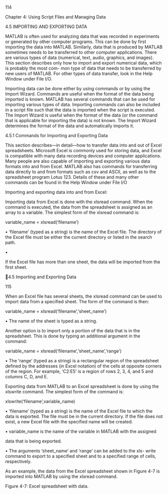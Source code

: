 114

Chapter 4: Using Script Files and Managing Data

4.5 IMPORTING AND EXPORTING DATA

MATLAB is often used for analyzing data that was recorded in experiments or
generated by other computer programs. This can be done by first importing the
data into MATLAB. Similarly, data that is produced by MATLAB sometimes
needs to be transferred to other computer applications. There are various types
of  data  (numerical,  text,  audio,  graphics,  and  images).  This  section  describes
only how to import and export numerical data, which is probably the most com-
mon type of data that needs to be transferred by new users of MATLAB. For
other types of data transfer, look in the Help Window under File I/O.

Importing  data  can  be  done  either  by  using  commands  or  by  using  the
Import  Wizard.  Commands  are  useful  when  the  format  of  the  data  being
imported  is  known.  MATLAB  has  several  commands  that  can  be  used  for
importing various types of data. Importing commands can also be included in a
script file such that the data is imported when the script is executed. The Import
Wizard is useful when the format of the data (or the command that is applicable
for importing the data) is not known. The Import Wizard determines the format
of the data and automatically imports it.

4.5.1 Commands for Importing and Exporting Data

This  section  describes—in  detail—how  to  transfer  data  into  and  out  of  Excel
spreadsheets. Microsoft Excel is commonly used for storing data, and Excel is
compatible with many data recording devices and computer applications. Many
people  are  also  capable  of  importing  and  exporting  various  data  formats  into
and from Excel. MATLAB also has commands for transferring data directly to
and from formats such as csv and ASCII, as well as to the spreadsheet program
Lotus 123. Details of these and many other commands can be found in the Help
Window under File I/O

Importing and exporting data into and from Excel:

Importing  data  from  Excel  is  done  with  the  xlsread  command.  When  the
command is executed, the data from the spreadsheet is assigned as an array to a
variable. The simplest form of the xlsread command is:

variable_name = xlsread(‘filename’)

• ‘filename’ (typed as a string) is the name of the Excel file. The directory of
the Excel file must be either the current directory or listed in the search path.

•

If the Excel file has more than one sheet, the data will be imported from the first
sheet.

4.5 Importing and Exporting Data

115

When an Excel file has several sheets, the xlsread command can be used to
import data from a specified sheet. The form of the command is then:

variable_name = xlsread(‘filename’,‘sheet_name’)

• The name of the sheet is typed as a string.

Another option is to import only a portion of the data that is in the spreadsheet.
This is done by typing an additional argument in the command:

variable_name = xlsread(‘filename’,‘sheet_name’,‘range’)

• The  ‘range’  (typed  as  a  string)  is  a  rectangular  region  of  the  spreadsheet
defined by the addresses (in Excel notation) of the cells at opposite corners of
the region. For example, ‘C2:E5’ is a
 region of rows 2, 3, 4, and 5 and
columns C, D, and E.

Exporting  data  from  MATLAB  to  an  Excel  spreadsheet  is  done  by  using  the
xlswrite command. The simplest form of the command is:

xlswrite(‘filename’,variable_name)

• ‘filename’ (typed as a string) is the name of the Excel file to which the data
is exported. The file must be in the current directory. If the file does not exist, a
new Excel file with the specified name will be created.

• variable_name is the name of the variable in MATLAB with the assigned

data that is being exported.

• The  arguments  ‘sheet_name’  and  ‘range’  can  be  added  to  the  xls-
write command to export to a specified sheet and to a specified range of cells,
respectively.

As  an  example,  the  data  from  the  Excel  spreadsheet  shown  in  Figure  4-7  is
imported into MATLAB by using the xlsread command.

Figure 4-7: Excel spreadsheet with data.

